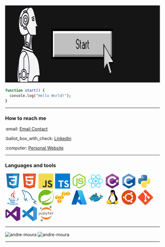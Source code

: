 <p align="center"><img src="https://github.com/andre-moura/andre-moura/blob/main/img/banner.png?raw=true" width="100%" height="250"/> </p>

```bash
function start() {
  console.log("Hello World!");
}
```
<hr>
<h3 align="left">How to reach me</h3> 

<p>
  :email: <a href="andre.silva@sptech.school" target="_blank"> Email Contact</a>
</p>
<p>
  :ballot_box_with_check: <a href="https://www.linkedin.com/in/andre-moura-tech/" target="_blank"> Linkedin</a>
</p>
<p>
  :computer: <a href="https://andre-moura.github.io/andre-moura-website/" target="_blank"> Personal Website</a>
</p>

<hr>
<h3 align="left">Languages and tools</h3> 

<img src="https://raw.githubusercontent.com/devicons/devicon/master/icons/css3/css3-original.svg" alt="java" height="50px"/> <img src="https://raw.githubusercontent.com/devicons/devicon/master/icons/html5/html5-original.svg" alt="java" height="50px"/> <img src="https://raw.githubusercontent.com/devicons/devicon/master/icons/javascript/javascript-original.svg" alt="javascript" height="50px"/> <img src="https://raw.githubusercontent.com/devicons/devicon/master/icons/typescript/typescript-original.svg" alt="typescript" height="50px"/> <img src="https://raw.githubusercontent.com/devicons/devicon/master/icons/nodejs/nodejs-original.svg" alt="javascript" height="50px"/> <img src="https://raw.githubusercontent.com/devicons/devicon/master/icons/react/react-original.svg" alt="react" height="50px"/> <img src="https://raw.githubusercontent.com/devicons/devicon/master/icons/csharp/csharp-original.svg" alt="csharp" height="50px"/> <img src="https://raw.githubusercontent.com/devicons/devicon/master/icons/c/c-original.svg" alt="c" height="50px"/><img src="https://raw.githubusercontent.com/devicons/devicon/master/icons/python/python-original.svg" alt="python" height="50px"/> <img src="https://raw.githubusercontent.com/devicons/devicon/master/icons/java/java-original.svg" alt="java" height="50px"/> <img src="https://raw.githubusercontent.com/devicons/devicon/master/icons/mysql/mysql-original.svg" alt="mysql" height="50px"/> <img src="https://raw.githubusercontent.com/devicons/devicon/master/icons/spring/spring-original.svg" alt="spring" height="50px"/> <img src="https://raw.githubusercontent.com/devicons/devicon/master/icons/amazonwebservices/amazonwebservices-original.svg" alt="amazonwebservices" height="50px"/> <img src="https://raw.githubusercontent.com/devicons/devicon/master/icons/azure/azure-original.svg" alt="azure" height="50px"/> <img src="https://raw.githubusercontent.com/devicons/devicon/master/icons/docker/docker-original.svg" alt="azure" height="50px"/> <img src="https://raw.githubusercontent.com/devicons/devicon/master/icons/linux/linux-original.svg" alt="linux" height="50px"/> <img src="https://raw.githubusercontent.com/devicons/devicon/master/icons/ubuntu/ubuntu-plain.svg" alt="ubuntu" height="50px"/> <img src="https://raw.githubusercontent.com/devicons/devicon/master/icons/git/git-original.svg" alt="git" height="50px"/> <img src="https://raw.githubusercontent.com/devicons/devicon/master/icons/visualstudio/visualstudio-plain.svg" alt="visual studio" height="50px"/> <img src="https://raw.githubusercontent.com/devicons/devicon/master/icons/vscode/vscode-original.svg" alt="visual studio code" height="50px"/> <img src="https://raw.githubusercontent.com/devicons/devicon/master/icons/jupyter/jupyter-original-wordmark.svg" alt="jupyter" height="50px"/>

<hr>

<img align="center" src="https://github-readme-stats.vercel.app/api?username=andre-moura&show_icons=true&locale=en&theme=dracula" alt="andre-moura" style="width:49%;"/> <img align="center" src="https://github-readme-streak-stats.herokuapp.com/?user=andre-moura&theme=dracula" alt="andre-moura" style="width:49%;"/>
<hr>
<!-- <img align="center" src="https://github-readme-stats.vercel.app/api/top-langs/?username=andre-moura&theme=dracula" alt="andre-moura" style="width:49%;"/> -->

